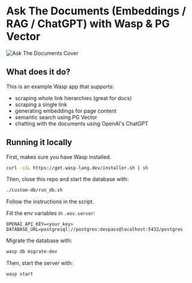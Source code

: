# Ask The Documents (Embeddings / RAG / ChatGPT) with Wasp & PG Vector

![Ask The Documents Cover](./github.png)

## What does it do?

This is an example Wasp app that supports:
- scraping whole link hierarchies (great for docs)
- scraping a single link
- generating embeddings for page content
- semantic search using PG Vector
- chatting with the documents using OpenAI's ChatGPT

## Running it locally

First, makes sure you have Wasp installed. 

```bash
curl -sSL https://get.wasp-lang.dev/installer.sh | sh
```

Then, close this repo and start the database with:
```bash
./custom-db/run_db.sh
```
Follow the instructions in the script.

Fill the env variables in `.env.server`:
```
OPENAI_API_KEY=<your_key>
DATABASE_URL=postgresql://postgres:devpass@localhost:5432/postgres
```

Migrate the database with:
```bash
wasp db migrate-dev
```

Then, start the server with:
```bash
wasp start
```
